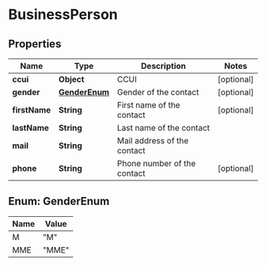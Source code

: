 

# BusinessPerson


## Properties

| Name | Type | Description | Notes |
|------------ | ------------- | ------------- | -------------|
|**ccui** | **Object** | CCUI |  [optional] |
|**gender** | [**GenderEnum**](#GenderEnum) | Gender of the contact |  [optional] |
|**firstName** | **String** | First name of the contact |  [optional] |
|**lastName** | **String** | Last name of the contact |  |
|**mail** | **String** | Mail address of the contact |  |
|**phone** | **String** | Phone number of the contact |  [optional] |



## Enum: GenderEnum

| Name | Value |
|---- | -----|
| M | &quot;M&quot; |
| MME | &quot;MME&quot; |



